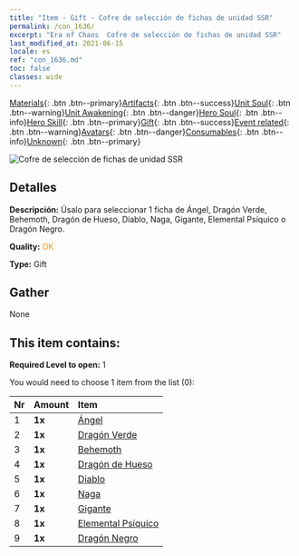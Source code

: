 ```yaml
---
title: "Item - Gift - Cofre de selección de fichas de unidad SSR"
permalink: /con_1636/
excerpt: "Era of Chaos  Cofre de selección de fichas de unidad SSR"
last_modified_at: 2021-06-15
locale: es
ref: "con_1636.md"
toc: false
classes: wide
---
```

 [Materials](/ItemsES/){: .btn .btn--primary}[Artifacts](/ItemsES/Artifacts/){: .btn .btn--success}[Unit Soul](/ItemsES/UnitSoul/){: .btn .btn--warning}[Unit Awakening](/ItemsES/UnitAwakening/){: .btn .btn--danger}[Hero Soul](/ItemsES/HeroSoul/){: .btn .btn--info}[Hero Skill](/ItemsES/HeroSkill/){: .btn .btn--primary}[Gift](/ItemsES/Gift/){: .btn .btn--success}[Event related](/ItemsES/Events/){: .btn .btn--warning}[Avatars](/ItemsES/Avatars/){: .btn .btn--danger}[Consumables](/ItemsES/Consumables/){: .btn .btn--info}[Unknown](/ItemsES/Unknown/){: .btn .btn--primary}

 ![Cofre de selección de fichas de unidad SSR](/images/t/i_907252.png)

## Detalles
 **Descripción:** Úsalo para seleccionar 1 ficha de Ángel, Dragón Verde, Behemoth, Dragón de Hueso, Diablo, Naga, Gigante, Elemental Psíquico o Dragón Negro.

 **Quality:** <span style="color: #FF8C00">OK</span>

 **Type:** Gift

## Gather

  None

## This item contains:

 **Required Level to open:** 1

 You would need to choose 1 item from the list (0):

  | Nr | Amount |     Item    |
  |:---|:-------|:------------|
  | 1 |  **1x** | [Ángel](/ItemsES/unt_196/) |  | 
  | 2 |  **1x** | [Dragón Verde](/ItemsES/unt_205/) |  | 
  | 3 |  **1x** | [Behemoth](/ItemsES/unt_223/) |  | 
  | 4 |  **1x** | [Dragón de Hueso](/ItemsES/unt_214/) |  | 
  | 5 |  **1x** | [Diablo](/ItemsES/unt_232/) |  | 
  | 6 |  **1x** | [Naga](/ItemsES/unt_240/) |  | 
  | 7 |  **1x** | [Gigante](/ItemsES/unt_241/) |  | 
  | 8 |  **1x** | [Elemental Psíquico](/ItemsES/unt_267/) |  | 
  | 9 |  **1x** | [Dragón Negro](/ItemsES/unt_250/) |  | 
